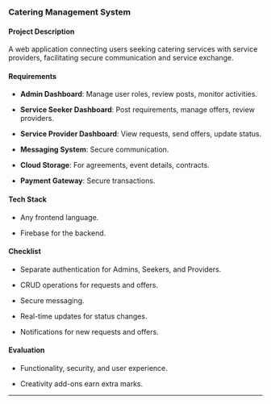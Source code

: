 ### **Catering Management System** 

  

#### Project Description 

A web application connecting users seeking catering services with service providers, facilitating secure communication and service exchange. 

  

#### Requirements 

- **Admin Dashboard**: Manage user roles, review posts, monitor activities. 

- **Service Seeker Dashboard**: Post requirements, manage offers, review providers. 

- **Service Provider Dashboard**: View requests, send offers, update status. 

- **Messaging System**: Secure communication. 

- **Cloud Storage**: For agreements, event details, contracts. 

- **Payment Gateway**: Secure transactions. 

  

#### Tech Stack 

- Any frontend language. 

- Firebase for the backend. 

  

#### Checklist 

- Separate authentication for Admins, Seekers, and Providers. 

- CRUD operations for requests and offers. 

- Secure messaging. 

- Real-time updates for status changes. 

- Notifications for new requests and offers. 

  

#### Evaluation 

- Functionality, security, and user experience. 

- Creativity add-ons earn extra marks. 

  

--- 

  